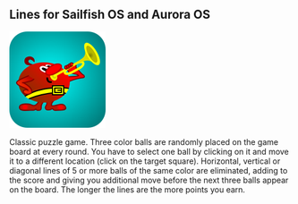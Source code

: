 ## Lines for Sailfish OS and Aurora OS

![icon](icons/harbour-lines.svg)

Classic puzzle game. Three color balls are randomly placed on the game board at every round. You have to select one ball by clicking on it and move it to a different location (click on the target square).  Horizontal, vertical or diagonal lines of 5 or more balls of the same color are eliminated, adding to the score and giving you additional move before the next three balls appear on the board. The longer the lines are the more points you earn.
